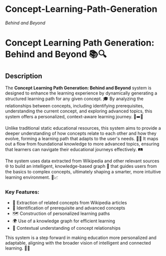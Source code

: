# Concept-Learning-Path-Generation
*Behind and Beyond*


# Concept Learning Path Generation: Behind and Beyond 📚🔍

## Description

The **Concept Learning Path Generation: Behind and Beyond** system is designed to enhance the learning experience by dynamically generating a structured learning path for any given concept. 🎓 By analyzing the relationships between concepts, including identifying prerequisites, understanding the current concept, and exploring advanced topics, this system offers a personalized, context-aware learning journey. 🌱➡️🚀

Unlike traditional static educational resources, this system aims to provide a deeper understanding of how concepts relate to each other and how they evolve, forming a learning path that adapts to the user's needs. 🧠💡 It maps out a flow from foundational knowledge to more advanced topics, ensuring that learners can navigate their educational journeys effectively. 🛤️

The system uses data extracted from Wikipedia and other relevant sources 🌐 to build an intelligent, knowledge-based graph 🧳 that guides users from the basics to complex concepts, ultimately shaping a smarter, more intuitive learning environment. 🤖📈

### Key Features:
- 🔗 Extraction of related concepts from Wikipedia articles
- 📑 Identification of prerequisite and advanced concepts
- 🗺️ Construction of personalized learning paths
- 🌍 Use of a knowledge graph for efficient learning
- 🔎 Contextual understanding of concept relationships

This system is a step forward in making education more personalized and adaptable, aligning with the broader vision of intelligent and connected learning. 🌟📘

